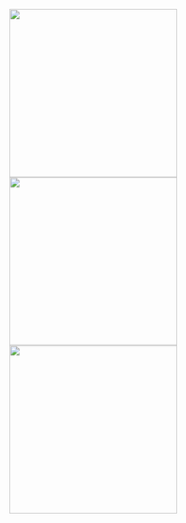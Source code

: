 <img src="https://gss2.bdstatic.com/-fo3dSag_xI4khGkpoWK1HF6hhy/baike/c0%3Dbaike80%2C5%2C5%2C80%2C26/sign=7a03fe03ccbf6c81e33a24badd57da50/b21c8701a18b87d6c1feb174070828381f30fd19.jpg?image&quality=100&size=b4000_4000&sec=1552226769&di=6b14211f542ab6336700c12c0e7af0fc&src=http://imgtu.lishiquwen.com/20150527/1432699095374329.jpg" height="300" width="300"><img src="https://gss0.bdstatic.com/-4o3dSag_xI4khGkpoWK1HF6hhy/baike/c0%3Dbaike150%2C5%2C5%2C150%2C50/sign=2e4b7e96ffd3572c72ef948eeb7a0842/8644ebf81a4c510ffd63cb656d59252dd42aa52d.jpg" height="300" width="300"><img src="https://gss1.bdstatic.com/9vo3dSag_xI4khGkpoWK1HF6hhy/baike/c0%3Dbaike150%2C5%2C5%2C150%2C50/sign=320fc6008b01a18be4e61a1dff466c6d/42166d224f4a20a4fff87ceb9c529822720ed03c.jpg" height="300" width="300">
